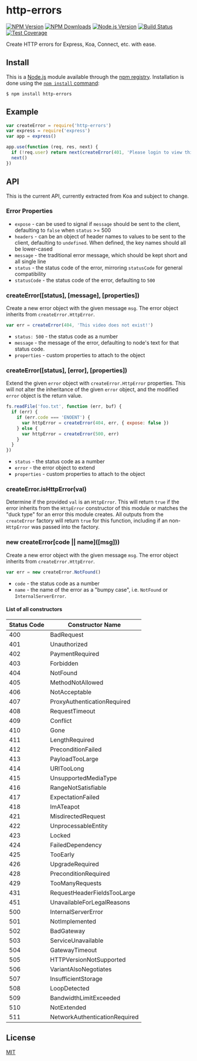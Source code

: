 # http-errors

[![NPM Version][npm-version-image]][npm-url]
[![NPM Downloads][npm-downloads-image]][node-url]
[![Node.js Version][node-image]][node-url]
[![Build Status][ci-image]][ci-url]
[![Test Coverage][coveralls-image]][coveralls-url]

Create HTTP errors for Express, Koa, Connect, etc. with ease.

## Install

This is a [Node.js](https://nodejs.org/en/) module available through the
[npm registry](https://www.npmjs.com/). Installation is done using the
[`npm install` command](https://docs.npmjs.com/getting-started/installing-npm-packages-locally):

```console
$ npm install http-errors
```

## Example

```js
var createError = require('http-errors')
var express = require('express')
var app = express()

app.use(function (req, res, next) {
  if (!req.user) return next(createError(401, 'Please login to view this page.'))
  next()
})
```

## API

This is the current API, currently extracted from Koa and subject to change.

### Error Properties

- `expose` - can be used to signal if `message` should be sent to the client,
  defaulting to `false` when `status` >= 500
- `headers` - can be an object of header names to values to be sent to the
  client, defaulting to `undefined`. When defined, the key names should all
  be lower-cased
- `message` - the traditional error message, which should be kept short and all
  single line
- `status` - the status code of the error, mirroring `statusCode` for general
  compatibility
- `statusCode` - the status code of the error, defaulting to `500`

### createError([status], [message], [properties])

Create a new error object with the given message `msg`.
The error object inherits from `createError.HttpError`.

```js
var err = createError(404, 'This video does not exist!')
```

- `status: 500` - the status code as a number
- `message` - the message of the error, defaulting to node's text for that status code.
- `properties` - custom properties to attach to the object

### createError([status], [error], [properties])

Extend the given `error` object with `createError.HttpError`
properties. This will not alter the inheritance of the given
`error` object, and the modified `error` object is the
return value.

<!-- eslint-disable no-redeclare -->

```js
fs.readFile('foo.txt', function (err, buf) {
  if (err) {
	if (err.code === 'ENOENT') {
	  var httpError = createError(404, err, { expose: false })
	} else {
	  var httpError = createError(500, err)
	}
  }
})
```

- `status` - the status code as a number
- `error` - the error object to extend
- `properties` - custom properties to attach to the object

### createError.isHttpError(val)

Determine if the provided `val` is an `HttpError`. This will return `true`
if the error inherits from the `HttpError` constructor of this module or
matches the "duck type" for an error this module creates. All outputs from
the `createError` factory will return `true` for this function, including
if an non-`HttpError` was passed into the factory.

### new createError\[code || name\](\[msg]\))

Create a new error object with the given message `msg`.
The error object inherits from `createError.HttpError`.

```js
var err = new createError.NotFound()
```

- `code` - the status code as a number
- `name` - the name of the error as a "bumpy case", i.e. `NotFound` or `InternalServerError`.

#### List of all constructors

|Status Code|Constructor Name			 |
|-----------|-----------------------------|
|400		|BadRequest				   |
|401		|Unauthorized				 |
|402		|PaymentRequired			  |
|403		|Forbidden					|
|404		|NotFound					 |
|405		|MethodNotAllowed			 |
|406		|NotAcceptable				|
|407		|ProxyAuthenticationRequired  |
|408		|RequestTimeout			   |
|409		|Conflict					 |
|410		|Gone						 |
|411		|LengthRequired			   |
|412		|PreconditionFailed		   |
|413		|PayloadTooLarge			  |
|414		|URITooLong				   |
|415		|UnsupportedMediaType		 |
|416		|RangeNotSatisfiable		  |
|417		|ExpectationFailed			|
|418		|ImATeapot					|
|421		|MisdirectedRequest		   |
|422		|UnprocessableEntity		  |
|423		|Locked					   |
|424		|FailedDependency			 |
|425		|TooEarly					 |
|426		|UpgradeRequired			  |
|428		|PreconditionRequired		 |
|429		|TooManyRequests			  |
|431		|RequestHeaderFieldsTooLarge  |
|451		|UnavailableForLegalReasons   |
|500		|InternalServerError		  |
|501		|NotImplemented			   |
|502		|BadGateway				   |
|503		|ServiceUnavailable		   |
|504		|GatewayTimeout			   |
|505		|HTTPVersionNotSupported	  |
|506		|VariantAlsoNegotiates		|
|507		|InsufficientStorage		  |
|508		|LoopDetected				 |
|509		|BandwidthLimitExceeded	   |
|510		|NotExtended				  |
|511		|NetworkAuthenticationRequired|

## License

[MIT](LICENSE)

[ci-image]: https://badgen.net/github/checks/jshttp/http-errors/master?label=ci
[ci-url]: https://github.com/jshttp/http-errors/actions?query=workflow%3Aci
[coveralls-image]: https://badgen.net/coveralls/c/github/jshttp/http-errors/master
[coveralls-url]: https://coveralls.io/r/jshttp/http-errors?branch=master
[node-image]: https://badgen.net/npm/node/http-errors
[node-url]: https://nodejs.org/en/download
[npm-downloads-image]: https://badgen.net/npm/dm/http-errors
[npm-url]: https://npmjs.org/package/http-errors
[npm-version-image]: https://badgen.net/npm/v/http-errors
[travis-image]: https://badgen.net/travis/jshttp/http-errors/master
[travis-url]: https://travis-ci.org/jshttp/http-errors
